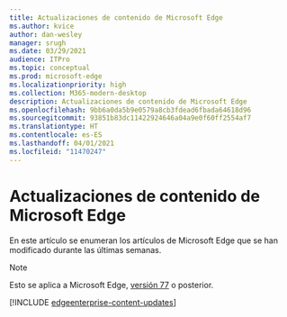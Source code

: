 ```yaml
---
title: Actualizaciones de contenido de Microsoft Edge
ms.author: kvice
author: dan-wesley
manager: srugh
ms.date: 03/29/2021
audience: ITPro
ms.topic: conceptual
ms.prod: microsoft-edge
ms.localizationpriority: high
ms.collection: M365-modern-desktop
description: Actualizaciones de contenido de Microsoft Edge
ms.openlocfilehash: 9bb6a0da5b9e0579a8cb3fdead6fbada64618d96
ms.sourcegitcommit: 93851b83dc11422924646a04a9e0f60ff2554af7
ms.translationtype: HT
ms.contentlocale: es-ES
ms.lasthandoff: 04/01/2021
ms.locfileid: "11470247"
---
```

# <a name="microsoft-edge-content-updates"></a>Actualizaciones de contenido de Microsoft Edge

En este artículo se enumeran los artículos de Microsoft Edge que se han modificado durante las últimas semanas.

> [!NOTE]
> Esto se aplica a Microsoft Edge, [versión 77](https://support.microsoft.com/help/4027011/microsoft-edge-find-out-which-version-you-have?ocid=MicrosoftStore-EdgeVersion) o posterior.

[!INCLUDE [edgeenterprise-content-updates](./includes/edgeenterprise-content-updates.md)]
